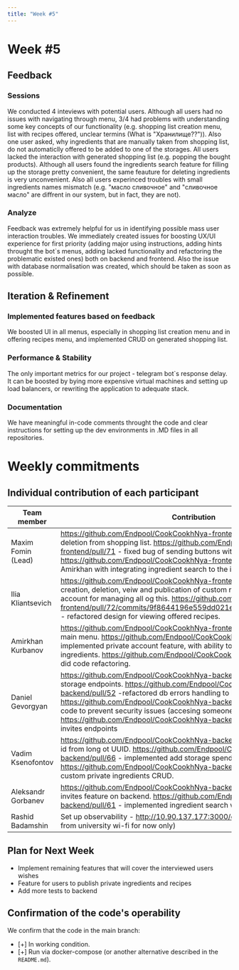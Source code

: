 ```yaml
---
title: "Week #5"
---
```


# **Week #5**

## Feedback


### Sessions

We conducted 4 inteviews with potential users. Although all users had no issues with navigating through menu, 3/4 had problems with understanding some key concepts of our functionality (e.g. shopping list creation menu, list with recipes offered, unclear termins (What is "Хранилище??")). Also one user asked, why ingredients that are manually taken from shopping list, do not automaticlly offered to be added to one of the storages. All users lacked the interaction with generated shopping list (e.g. popping the bought products). Although all users found the ingredients search feature for filling up the storage pretty convenient, the same feauture for deleting ingredients is very unconvenient. Also all users experinced troubles with small ingredients names mismatch (e.g. "масло сливочное" and "сливочное масло" are diffrent in our system, but in fact, they are not).

### Analyze

Feedback was extremely helpful for us in identifying possible mass user interaction troubles. We immediately created issues for boosting UX/UI experience for first priority (adding major using instructions, adding hints throught the bot`s menus, adding lacked functionality and refactoring the problematic existed ones) both on backend and frontend. Also the issue with database normalisation was created, which should be taken as soon as possible.

## Iteration & Refinement

### Implemented features based on feedback

We boosted UI in all menus, especially in shopping list creation menu and in offering recipes menu, and implemented CRUD on generated shopping list.  

### Performance & Stability

The only important metrics for our project - telegram bot`s response delay. It can be boosted by bying more expensive virtual machines and setting up load balancers, or rewriting the application to adequate stack.

### Documentation

We have meaningful in-code comments throught the code and clear instructions for setting up the dev environments in .MD files in all repositories. 



# Weekly commitments

## Individual contribution of each participant


| Team member                             | Contribution |
|-----------------------------------------|------------------|
|Maxim Fomin (Lead)|https://github.com/Endpool/CookCookhNya-frontend/pull/74 - implemented deletion from shopping list. https://github.com/Endpool/CookCookhNya-frontend/pull/71 - fixed bug of sending buttons with quotes in the name. https://github.com/Endpool/CookCookhNya-frontend/pull/69 - little helped Amirkhan with integrating ingredient search to the ingredient list.|
|Ilia Kliantsevich|https://github.com/Endpool/CookCookhNya-frontend/pull/72 - implemented creation, deletion, veiw and publication of custom recipes along with private account for managing all og this. https://github.com/Endpool/CookCookhNya-frontend/pull/72/commits/9f8644196e559dd021e7477ac0849a570abb559c - refactored design for viewing offered recipes.|
|Amirkhan Kurbanov|https://github.com/Endpool/CookCookhNya-frontend/pull/61 - implemented main menu. https://github.com/Endpool/CookCookhNya-frontend/pull/69 - implemented private account feature, with ability to create and publish custom ingredients. https://github.com/Endpool/CookCookhNya-frontend/pull/62 - did code refactoring.|
|Daniel Gevorgyan|https://github.com/Endpool/CookCookhNya-backend/pull/51 - tests for all storage endpoints. https://github.com/Endpool/CookCookhNya-backend/pull/52 -refactored db errors handling to be pure and simple. https://github.com/Endpool/CookCookhNya-backend/pull/64 - restructured code to prevent security issues (accesing someone`s else storage). https://github.com/Endpool/CookCookhNya-backend/pull/68 - tests for all invites endpoints|
|Vadim Ksenofontov|https://github.com/Endpool/CookCookhNya-backend/pull/67 - migrated base id from long ot UUID. https://github.com/Endpool/CookCookhNya-backend/pull/66 - implemented add storage spend products delete endpoint. https://github.com/Endpool/CookCookhNya-backend/pull/69 - implemented custom private ingredients CRUD.|
|Aleksandr Gorbanev|https://github.com/Endpool/CookCookhNya-backend/pull/64 - imlemented invites feature on backend. https://github.com/Endpool/CookCookhNya-backend/pull/61 - implemented ingredient search with thresholds.|
|Rashid Badamshin|Set up observability - http://10.90.137.177:3000/dashboards (accessible from university wi-fi for now only)|


## Plan for Next Week

- Implement remaining features that will cover the interviewed users wishes
- Feature for users to publish private ingredients and recipes
- Add more tests to backend
## Confirmation of the code's operability

We confirm that the code in the main branch:
- [+] In working condition.
- [+] Run via docker-compose (or another alternative described in the `README.md`).

